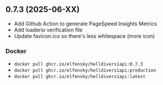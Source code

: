 ## 0.7.3 (2025-06-XX)

- Add Github Action to generate PageSpeed Insights Metrics
- Add loaderio verification file
- Update favicon.ico so there's less whitespace (more icon)

### Docker

- `docker pull ghcr.io/elfensky/helldivers1api:0.7.3`
- `docker pull ghcr.io/elfensky/helldivers1api:production`
- `docker pull ghcr.io/elfensky/helldivers1api:latest`
